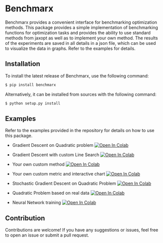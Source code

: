 # Benchmarx

Benchmarx provides a convenient interface for benchmarking optimization 
methods. This package provides a simple implementation of benchmarking 
functions for optimization tasks and provides the ability to use standard 
methods from jaxopt as well as to implement your own method. The results 
of the experiments are saved in all details in a json file, which can be 
used to visualize the data in graphs. Refer to the examples for details.

## Installation

To install the latest release of Benchmarx, use the following command:

```bash
$ pip install benchmarx
```

Alternatively, it can be installed from sources with the following command:

```bash
$ python setup.py install
```

## Examples

Refer to the examples provided in the repository for details on how to use this package.

- Gradient Descent on Quadratic problem [![Open In Colab](https://colab.research.google.com/assets/colab-badge.svg)](https://colab.research.google.com/drive/13bX2ZeOASEEKBWSbaTeY0Sm5g3ImaoLk?usp=sharing)

- Gradient Descent with custom Line Search [![Open In Colab](https://colab.research.google.com/assets/colab-badge.svg)](https://colab.research.google.com/drive/1me6sE5W7SML6Ww-pBgpjmlJBKz8x3qUv?usp=sharing)

- Your own custom method [![Open In Colab](https://colab.research.google.com/assets/colab-badge.svg)](https://colab.research.google.com/drive/1DCNgjb3_9ITQy93dZg0fUbV2BRB_MuLL?usp=sharing)

- Your own custom metric and interactive chart [![Open In Colab](https://colab.research.google.com/assets/colab-badge.svg)](https://colab.research.google.com/drive/12I_T09gELjZlslOP8nRV4v2ght2R6vDX?usp=sharing)

- Stochastic Gradient Descent on Quadratic Problem [![Open In Colab](https://colab.research.google.com/assets/colab-badge.svg)](https://colab.research.google.com/drive/1bD7eM9NNZqEvMjlTl6OKvN_vcmtHSMAd?usp=sharing)

- Quadratic Problem based on real data [![Open In Colab](https://colab.research.google.com/assets/colab-badge.svg)](https://colab.research.google.com/drive/1k3-ul8o9_wdsNko51t0-UNpHOwTemJ6o?usp=sharing)

- Neural Network training [![Open In Colab](https://colab.research.google.com/assets/colab-badge.svg)](https://colab.research.google.com/drive/1W2vP5NRCnv6aFVgSm9pzmWZ7l0i3SCmm?usp=sharing)

## Contribution

Contributions are welcome! If you have any suggestions or issues, feel free to open an issue or submit a pull request.